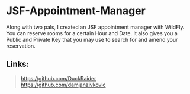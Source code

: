 # JSF-Appointment-Manager
Along with two pals, I created an JSF appointment manager with WildFly. You can reserve rooms for a certain Hour and Date.
It also gives you a Public and Private Key that you may use to search for and amend your reservation.
## Links:
> https://github.com/DuckRaider <br>
> https://github.com/damjanzivkovic
